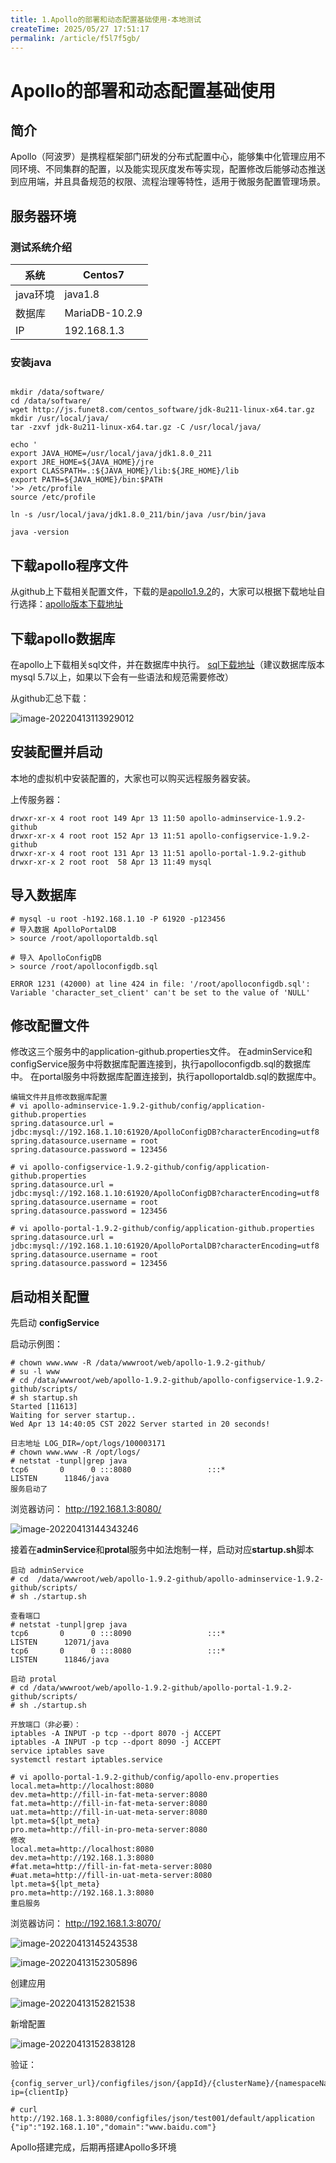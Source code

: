 ```yaml
---
title: 1.Apollo的部署和动态配置基础使用-本地测试
createTime: 2025/05/27 17:51:17
permalink: /article/f5l7f5gb/
---
```

# Apollo的部署和动态配置基础使用

## 简介

Apollo（阿波罗）是携程框架部门研发的分布式配置中心，能够集中化管理应用不同环境、不同集群的配置，以及能实现灰度发布等实现，配置修改后能够动态推送到应用端，并且具备规范的权限、流程治理等特性，适用于微服务配置管理场景。

## 服务器环境

### 测试系统介绍

| 系统     | Centos7        |
| -------- | -------------- |
| java环境 | java1.8        |
| 数据库   | MariaDB-10.2.9 |
| IP       | 192.168.1.3    |



### 安装java

```

mkdir /data/software/
cd /data/software/
wget http://js.funet8.com/centos_software/jdk-8u211-linux-x64.tar.gz
mkdir /usr/local/java/
tar -zxvf jdk-8u211-linux-x64.tar.gz -C /usr/local/java/

echo '
export JAVA_HOME=/usr/local/java/jdk1.8.0_211
export JRE_HOME=${JAVA_HOME}/jre
export CLASSPATH=.:${JAVA_HOME}/lib:${JRE_HOME}/lib
export PATH=${JAVA_HOME}/bin:$PATH
'>> /etc/profile
source /etc/profile

ln -s /usr/local/java/jdk1.8.0_211/bin/java /usr/bin/java

java -version
```





## 下载apollo程序文件

从github上下载相关配置文件，下载的是[apollo1.9.2](https://github.com/apolloconfig/apollo/releases/tag/v1.9.2)的，大家可以根据下载地址自行选择：[apollo版本下载地址](https://github.com/apolloconfig/apollo/releases)



## 下载apollo数据库

在apollo上下载相关sql文件，并在数据库中执行。
[sql下载地址](https://github.com/apolloconfig/apollo/tree/master/scripts/sql)（建议数据库版本mysql 5.7以上，如果以下会有一些语法和规范需要修改）

从github汇总下载：

![image-20220413113929012](https://imgoss.xgss.net/picgo/image-20220413113929012.png?aliyun)

## 安装配置并启动

本地的虚拟机中安装配置的，大家也可以购买远程服务器安装。

上传服务器：

```
drwxr-xr-x 4 root root 149 Apr 13 11:50 apollo-adminservice-1.9.2-github
drwxr-xr-x 4 root root 152 Apr 13 11:51 apollo-configservice-1.9.2-github
drwxr-xr-x 4 root root 131 Apr 13 11:51 apollo-portal-1.9.2-github
drwxr-xr-x 2 root root  58 Apr 13 11:49 mysql
```



## 导入数据库

```
# mysql -u root -h192.168.1.10 -P 61920 -p123456
# 导入数据 ApolloPortalDB
> source /root/apolloportaldb.sql

# 导入 ApolloConfigDB
> source /root/apolloconfigdb.sql

ERROR 1231 (42000) at line 424 in file: '/root/apolloconfigdb.sql': Variable 'character_set_client' can't be set to the value of 'NULL'
```



## 修改配置文件

修改这三个服务中的application-github.properties文件。
在adminService和configService服务中将数据库配置连接到，执行apolloconfigdb.sql的数据库中。
在portal服务中将数据库配置连接到，执行apolloportaldb.sql的数据库中。

```
编辑文件并且修改数据库配置
# vi apollo-adminservice-1.9.2-github/config/application-github.properties 
spring.datasource.url = jdbc:mysql://192.168.1.10:61920/ApolloConfigDB?characterEncoding=utf8
spring.datasource.username = root
spring.datasource.password = 123456

# vi apollo-configservice-1.9.2-github/config/application-github.properties 
spring.datasource.url = jdbc:mysql://192.168.1.10:61920/ApolloConfigDB?characterEncoding=utf8
spring.datasource.username = root
spring.datasource.password = 123456

# vi apollo-portal-1.9.2-github/config/application-github.properties 
spring.datasource.url = jdbc:mysql://192.168.1.10:61920/ApolloPortalDB?characterEncoding=utf8
spring.datasource.username = root
spring.datasource.password = 123456

```



## 启动相关配置

先启动 **configService**

启动示例图：

```
# chown www.www -R /data/wwwroot/web/apollo-1.9.2-github/
# su -l www
# cd /data/wwwroot/web/apollo-1.9.2-github/apollo-configservice-1.9.2-github/scripts/
# sh startup.sh
Started [11613]
Waiting for server startup..
Wed Apr 13 14:40:05 CST 2022 Server started in 20 seconds!

日志地址 LOG_DIR=/opt/logs/100003171
# chown www.www -R /opt/logs/
# netstat -tunpl|grep java
tcp6       0      0 :::8080                 :::*                    LISTEN      11846/java  
服务启动了
```



浏览器访问： http://192.168.1.3:8080/

![image-20220413144343246](https://imgoss.xgss.net/picgo/image-20220413144343246.png?aliyun)

接着在**adminService**和**protal**服务中如法炮制一样，启动对应**startup.sh**脚本

```
启动 adminService
# cd  /data/wwwroot/web/apollo-1.9.2-github/apollo-adminservice-1.9.2-github/scripts/
# sh ./startup.sh

查看端口
# netstat -tunpl|grep java
tcp6       0      0 :::8090                 :::*                    LISTEN      12071/java          
tcp6       0      0 :::8080                 :::*                    LISTEN      11846/java      

启动 protal
# cd /data/wwwroot/web/apollo-1.9.2-github/apollo-portal-1.9.2-github/scripts/
# sh ./startup.sh 

开放端口（非必要）：
iptables -A INPUT -p tcp --dport 8070 -j ACCEPT
iptables -A INPUT -p tcp --dport 8090 -j ACCEPT
service iptables save
systemctl restart iptables.service
```



```
# vi apollo-portal-1.9.2-github/config/apollo-env.properties
local.meta=http://localhost:8080
dev.meta=http://fill-in-fat-meta-server:8080
fat.meta=http://fill-in-fat-meta-server:8080
uat.meta=http://fill-in-uat-meta-server:8080
lpt.meta=${lpt_meta}
pro.meta=http://fill-in-pro-meta-server:8080
修改
local.meta=http://localhost:8080
dev.meta=http://192.168.1.3:8080
#fat.meta=http://fill-in-fat-meta-server:8080
#uat.meta=http://fill-in-uat-meta-server:8080
lpt.meta=${lpt_meta}
pro.meta=http://192.168.1.3:8080
重启服务
```



浏览器访问： http://192.168.1.3:8070/

![image-20220413145243538](https://imgoss.xgss.net/picgo/image-20220413145243538.png?aliyun)



![image-20220413152305896](https://imgoss.xgss.net/picgo/image-20220413152305896.png?aliyun)

创建应用

![image-20220413152821538](https://imgoss.xgss.net/picgo/image-20220413152821538.png?aliyun)

新增配置

![image-20220413152838128](https://imgoss.xgss.net/picgo/image-20220413152838128.png?aliyun)

验证：



```
{config_server_url}/configfiles/json/{appId}/{clusterName}/{namespaceName}?ip={clientIp}

# curl http://192.168.1.3:8080/configfiles/json/test001/default/application
{"ip":"192.168.1.10","domain":"www.baidu.com"}
```

Apollo搭建完成，后期再搭建Apollo多环境











